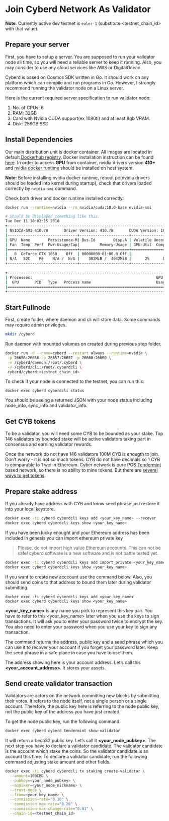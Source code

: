# Join Cyberd Network As Validator

**Note**. Currently active dev testnet is `euler-1` (substitute <testnet_chain_id> with that value).

## Prepare your server

First, you have to setup a server. 
You are supposed to run your validator node all time, so you will need a reliable server to keep it running. 
Also, you may consider to use any cloud services like AWS or DigitalOcean.

Cyberd is based on Cosmos SDK written in Go. 
It should work on any platform which can compile and run programs in Go. 
However, I strongly recommend running the validator node on a Linux server.

Here is the current required server specification to run validator node:

1. No. of CPUs: 6
2. RAM: 32GB
3. Card with Nvidia CUDA support(ex 1080ti) and at least 8gb VRAM.
4. Disk: 256GB SSD


## Install Dependencies

Our main distribution unit is docker container. 
All images are located in default [Dockerhub registry](https://hub.docker.com/r/cyberd/cyberd/).
Docker installation instruction can be found [here](https://docs.docker.com/install/).
In order to access **GPU** from container, nvidia drivers version **410+** and 
 [nvidia docker runtime](https://github.com/NVIDIA/nvidia-docker) should be installed on host system.

**Note**: Before installing nvidia docker runtime, reboot pc(nvidia drivers should be loaded into kernel during startup),
 check that drivers loaded correctly by `nvidia-smi` command.
  
Check both driver and docker runtime installed correctly:
```bash
docker run --runtime=nvidia --rm nvidia/cuda:10.0-base nvidia-smi

# Should be displayed something like this.
Tue Dec 11 18:02:15 2018       
+-----------------------------------------------------------------------------+
| NVIDIA-SMI 410.78       Driver Version: 410.78       CUDA Version: 10.0     |
|-------------------------------+----------------------+----------------------+
| GPU  Name        Persistence-M| Bus-Id        Disp.A | Volatile Uncorr. ECC |
| Fan  Temp  Perf  Pwr:Usage/Cap|         Memory-Usage | GPU-Util  Compute M. |
|===============================+======================+======================|
|   0  GeForce GTX 1050    Off  | 00000000:01:00.0 Off |                  N/A |
| N/A   52C    P0    N/A /  N/A |    302MiB /  4042MiB |      2%      Default |
+-------------------------------+----------------------+----------------------+
                                                                               
+-----------------------------------------------------------------------------+
| Processes:                                                       GPU Memory |
|  GPU       PID   Type   Process name                             Usage      |
|=============================================================================|
+-----------------------------------------------------------------------------+
```

## Start Fullnode 

First, create folder, where daemon and cli will store data. Some commands may require admin privileges.
```bash
mkdir /cyberd
```

Run daemon with mounted volumes on created during previous step folder.
```bash
docker run -d --name=cyberd --restart always --runtime=nvidia \
 -p 26656:26656 -p 26657:26657 -p 26660:26660 \
 -v /cyberd/daemon:/root/.cyberd \
 -v /cyberd/cli:/root/.cyberdcli \
 cyberd/cyberd:<testnet_chain_id>
```

To check if your node is connected to the testnet, you can run this:
```
docker exec cyberd cyberdcli status
```
You should be seeing a returned JSON with your node status including node_info, sync_info and validator_info.

## Get CYB tokens

To be a validator, you will need some CYB to be bounded as your stake. 
Top 146 validators by bounded stake will be active validators taking part in consensus and earning validator rewards.

Once the network do not have 146 validators 100M CYB is enougth to join. Don't worry - it is not so much tokens. CYB do not have decimals so 1 CYB is comparable to 1 wei in Ethereum. Cyber network is pure POS [Tendermint](https://tendermint.com/) based network, so there is no ability to mine tokens. But there are [several ways to get tokens](/docs/get_CYB.md).

## Prepare stake address

If you already have address with CYB and know seed phrase just restore it into your local keystore.
```bash
docker exec -ti cyberd cyberdcli keys add <your_key_name> --recover
docker exec cyberd cyberdcli keys show <your_key_name>
```

If you have been lucky enought and your Ethereum address has been included in genesis you can import ethereum private key

> Please, do not import high value Ethereum accounts. This can not be safe! cyberd software is a new software and is not battle tested yet.

```bash
docker exec -ti cyberd cyberdcli keys add import_private <your_key_name>
docker exec cyberd cyberdcli keys show <your_key_name>
```

If you want to create new acccount use the command below. 
Also, you should send coins to that address to bound them later during validator submitting. 
```
docker exec -ti cyberd cyberdcli keys add <your_key_name> 
docker exec cyberd cyberdcli keys show <your_key_name>
```

**<your_key_name>** is any name you pick to represent this key pair. 
You have to refer to this <your_key_name> later when you use the keys to sign transactions. 
It will ask you to enter your password twice to encrypt the key. 
You also need to enter your password when you use your key to sign any transaction.

The command returns the address, public key and a seed phrase which you can use it to 
recover your account if you forget your password later.
Keep the seed phrase in a safe place in case you have to use them.

The address showing here is your account address. Let’s call this **<your_account_address>**. 
It stores your assets.


## Send create validator transaction

Validators are actors on the network committing new blocks by submitting their votes. 
It refers to the node itself, not a single person or a single account.
Therefore, the public key here is referring to the node public key, 
not the public key of the address you have just created.

To get the node public key, run the following command.

```bash
docker exec cyberd cyberd tendermint show-validator
```

It will return a bech32 public key. Let’s call it **<your_node_pubkey>**.
The next step you have to declare a validator candidate. 
The validator candidate is the account which stake the coins. 
So the validator candidate is an account this time.
To declare a validator candidate, run the following command adjusting stake amount and other fields.

```bash
docker exec -ti cyberd cyberdcli tx staking create-validator \
  --amount=100CBD \
  --pubkey=<your_node_pubkey> \
  --moniker=<your_node_nickname> \
  --trust-node \
  --from=<your_key_name> \
  --commission-rate="0.10" \
  --commission-max-rate="0.20" \
  --commission-max-change-rate="0.01" \
  --chain-id=<testnet_chain_id>
```
